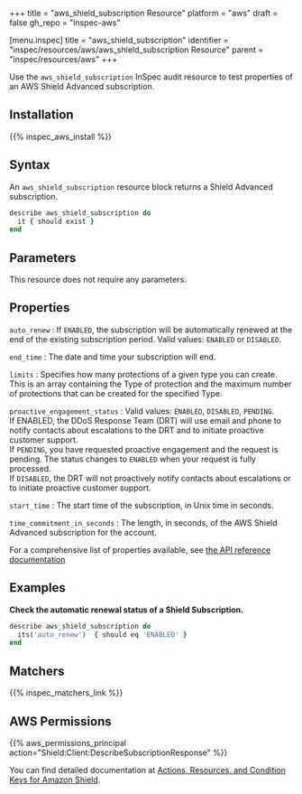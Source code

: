 +++
title = "aws_shield_subscription Resource"
platform = "aws"
draft = false
gh_repo = "inspec-aws"

[menu.inspec]
title = "aws_shield_subscription"
identifier = "inspec/resources/aws/aws_shield_subscription Resource"
parent = "inspec/resources/aws"
+++

Use the `aws_shield_subscription` InSpec audit resource to test properties of an AWS Shield Advanced subscription.

## Installation

{{% inspec_aws_install %}}

## Syntax

An `aws_shield_subscription` resource block returns a Shield Advanced subscription.

```ruby
describe aws_shield_subscription do
  it { should exist }
end
```


## Parameters

This resource does not require any parameters.

## Properties

`auto_renew`
: If `ENABLED`, the subscription will be automatically renewed at the end of the existing subscription period. Valid values: `ENABLED` or `DISABLED`.

`end_time`
: The date and time your subscription will end.

`limits`
: Specifies how many protections of a given type you can create. This is an array containing the Type of protection and the maximum number of protections that can be created for the specified Type.

`proactive_engagement_status`
: Valid values: `ENABLED`, `DISABLED`, `PENDING`. <br> If ENABLED, the DDoS Response Team (DRT) will use email and phone to notify contacts about escalations to the DRT and to initiate proactive customer support. <br/> If `PENDING`, you have requested proactive engagement and the request is pending. The status changes to `ENABLED` when your request is fully processed. <br/> If `DISABLED`, the DRT will not proactively notify contacts about escalations or to initiate proactive customer support.

`start_time`
: The start time of the subscription, in Unix time in seconds.

`time_commitment_in_seconds`
: The length, in seconds, of the AWS Shield Advanced subscription for the account.

For a comprehensive list of properties available, see [the API reference documentation](https://docs.aws.amazon.com/waf/latest/DDOSAPIReference/API_Subscription.html)

## Examples

**Check the automatic renewal status of a Shield Subscription.**

```ruby
describe aws_shield_subscription do
  its('auto_renew')  { should eq 'ENABLED' }
end
```

## Matchers

{{% inspec_matchers_link %}}

## AWS Permissions

{{% aws_permissions_principal action="Shield:Client:DescribeSubscriptionResponse" %}}

You can find detailed documentation at [Actions, Resources, and Condition Keys for Amazon Shield](https://docs.aws.amazon.com/IAM/latest/UserGuide/list_awsshield.html).
